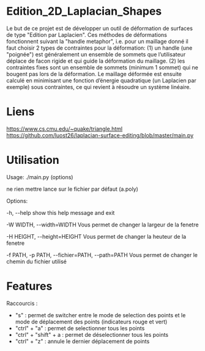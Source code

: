 # Edition_2D_Laplacian_Shapes
Le but de ce projet est de développer un outil de déformation de surfaces de type "Edition par Laplacien". Ces méthodes de déformations fonctionnent suivant la "handle metaphor", i.e. pour un maillage donné il faut choisir 2 types de contraintes pour la déformation: (1) un handle (une "poignée") est généralement un ensemble de sommets que l’utilisateur déplace de facon rigide et qui guide la déformation du maillage. (2) les contraintes fixes sont un ensemble de sommets (minimum 1 sommet) qui ne bougent pas lors de la déformation. Le maillage déformée est ensuite calculé en minimisant une fonction d’énergie quadratique (un Laplacien par exemple) sous contraintes, ce qui revient à résoudre un système linéaire.

# Liens
https://www.cs.cmu.edu/~quake/triangle.html
https://github.com/luost26/laplacian-surface-editing/blob/master/main.py

# Utilisation
Usage: ./main.py (options)

ne rien mettre lance sur le fichier par défaut (a.poly)

Options:

  -h, --help
                        show this help message and exit

  -W WIDTH, --width=WIDTH
                        Vous permet de changer la largeur de la fenetre

  -H HEIGHT, --height=HEIGHT
                        Vous permet de changer la heuteur de la fenetre

  -f PATH, -p PATH, --fichier=PATH, --path=PATH
                        Vous permet de changer le chemin du fichier utilisé

# Features

Raccourcis :

- "s" :                     permet de switcher entre le mode de selection des points et le mode de déplacement des points (indicateurs rouge et vert)
- "ctrl" + "a" :            permet de selectionner tous les points
- "ctrl" + "shift" + a :    permet de déselectionner tous les points
- "ctrl" + "z" :            annule le dernier déplacement de points